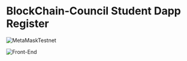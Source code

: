 # BlockChain-Council Student Dapp Register

![MetaMaskTestnet](https://user-images.githubusercontent.com/59753390/150194073-ea969353-df85-4766-88ad-b886fcb0a568.JPG)


![Front-End](https://user-images.githubusercontent.com/59753390/150194095-d62a749f-be6d-4418-8c5e-dfb93c4a382c.png)
